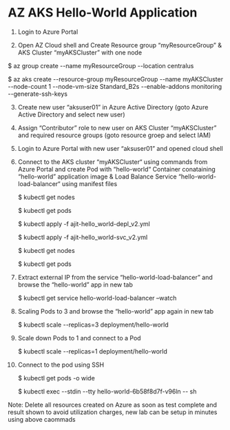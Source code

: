 # AZ AKS Hello-World Application

1.	Login to Azure Portal

2.	Open AZ Cloud shell and Create Resource group “myResourceGroup” & AKS Cluster “myAKSCluster” with one node

   $ az group create --name myResourceGroup --location centralus 
   
   $ az aks create --resource-group myResourceGroup --name myAKSCluster --node-count 1 --node-vm-size Standard_B2s --enable-addons monitoring --generate-ssh-keys

3.	Create new user “aksuser01” in Azure Active Directory (goto Azure Active Directory and select new user)

4.	Assign “Contributor” role to new user on AKS Cluster “myAKSCluster” and required resource groups (goto resource groep and select IAM)

5.	Login to Azure Portal with new user “aksuser01” and opened cloud shell

6.	Connect to the AKS cluster “myAKSCluster“ using commands from Azure Portal and create Pod with “hello-world“ Container conataining  “hello-world” application image 
& Load Balance Service “hello-world-load-balancer“ using manifest files 

    $ kubectl get nodes

    $ kubectl get pods

    $ kubectl apply -f ajit-hello_world-depl_v2.yml

    $ kubectl apply -f ajit-hello_world-svc_v2.yml

    $ kubectl get nodes

    $ kubectl get pods

7.	Extract  external IP from the service “hello-world-load-balancer” and browse the “hello-world” app in new tab

    $ kubectl get service hello-world-load-balancer –watch

8.	Scaling Pods to 3 and browse the “hello-world” app again in new tab

    $ kubectl scale --replicas=3 deployment/hello-world

9.	Scale down Pods to 1 and connect to a Pod

    $ kubectl scale --replicas=1 deployment/hello-world
    
10. Connect to the pod using SSH

    $ kubectl get pods -o wide

    $ kubectl exec --stdin --tty hello-world-6b58f8d7f-v96ln -- sh
    
 
 Note: Delete all resources created on Azure as soon as test complete and result shown to avoid utilization charges, new lab can be setup in minutes using above caommads 
